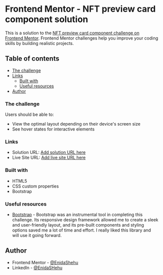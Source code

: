 # Frontend Mentor - NFT preview card component solution

This is a solution to the [NFT preview card component challenge on Frontend Mentor](https://www.frontendmentor.io/challenges/nft-preview-card-component-SbdUL_w0U). Frontend Mentor challenges help you improve your coding skills by building realistic projects.

## Table of contents

- [The challenge](#the-challenge)
- [Links](#links)
  - [Built with](#built-with)
  - [Useful resources](#useful-resources)
- [Author](#author)

### The challenge

Users should be able to:

- View the optimal layout depending on their device's screen size
- See hover states for interactive elements

### Links

- Solution URL: [Add solution URL here](https://github.com/EnidaShehu/nft-preview-card-component-main)
- Live Site URL: [Add live site URL here](https://your-live-site-url.com)

### Built with

- HTML5
- CSS custom properties
- Bootstrap

### Useful resources

- [Bootstrap](https://getbootstrap.com/) - Bootstrap was an instrumental tool in completing this challenge. Its responsive design framework allowed me to create a sleek and user-friendly layout, and its pre-built components and styling options saved me a lot of time and effort. I really liked this library and will use it going forward.

## Author

- Frontend Mentor - [@EnidaShehu](https://www.frontendmentor.io/profile/EnidaShehu)
- LinkedIn - [@EnidaSHehu](https://www.linkedin.com/in/enida-shehu-04504612b/)
